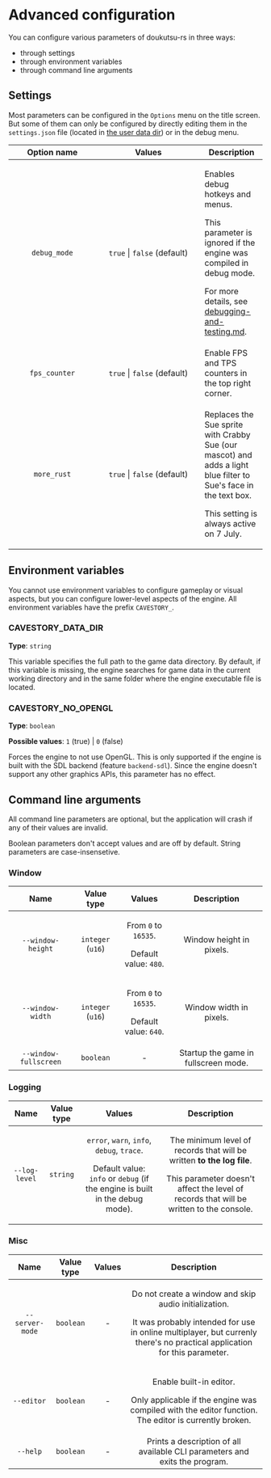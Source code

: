 # Advanced configuration

You can configure various parameters of doukutsu-rs in three ways:

* through settings
* through environment variables
* through command line arguments

## Settings

Most parameters can be configured in the `Options` menu on the title screen. But some of them can only be configured by directly editing them in the `settings.json` file (located in [the user data dir](faq.md#where-are-the-saves-settings-logs)) or in the debug menu.

<table><thead><tr><th width="158" align="center">Option name</th><th width="191" align="center">Values</th><th>Description</th></tr></thead><tbody><tr><td align="center"><code>debug_mode</code></td><td align="center"><code>true</code> | <code>false</code> (default)</td><td><p>Enables debug hotkeys and menus.</p><p>This parameter is ignored if the engine was compiled in debug mode.</p><p>For more details, see <a data-mention href="modders-handbook/debugging-and-testing.md">debugging-and-testing.md</a>.</p></td></tr><tr><td align="center"><code>fps_counter</code></td><td align="center"><code>true</code> | <code>false</code> (default)</td><td>Enable FPS and TPS counters in the top right corner.</td></tr><tr><td align="center"><code>more_rust</code></td><td align="center"><code>true</code> | <code>false</code> (default)</td><td><p>Replaces the Sue sprite with Crabby Sue (our mascot) and adds a light blue filter to Sue's face in the text box.</p><p>This setting is always active on 7 July.</p></td></tr></tbody></table>

## Environment variables

You cannot use environment variables to configure gameplay or visual aspects, but you can configure lower-level aspects of the engine. All environment variables have the prefix `CAVESTORY_`.

### CAVESTORY\_DATA\_DIR

**Type**: `string`

This variable specifies the full path to the game data directory. By default, if this variable is missing, the engine searches for game data in the current working directory and in the same folder where the engine executable file is located.

### CAVESTORY\_NO\_OPENGL

**Type**: `boolean`

**Possible values**: `1` (true) | `0` (false)

Forces the engine to not use OpenGL. This is only supported if the engine is built with the SDL backend (feature `backend-sdl`). Since the engine doesn't support any other graphics APIs, this parameter has no effect.

## Command line arguments

All command line parameters are optional, but the application will crash if any of their values are invalid.

Boolean parameters don't accept values and are off by default. String parameters are case-insensetive.

### Window

|          Name         |     Value type    |                                          Values                                          |              Description             |
| :-------------------: | :---------------: | :--------------------------------------------------------------------------------------: | :----------------------------------: |
|   `--window-height`   | `integer` (`u16`) | <p>From <code>0</code> to <code>16535</code>.</p><p>Default value: <code>480</code>.</p> |       Window height in pixels.       |
|    `--window-width`   | `integer` (`u16`) | <p>From <code>0</code> to <code>16535</code>.</p><p>Default value: <code>640</code>.</p> |        Window width in pixels.       |
| `--window-fullscreen` |     `boolean`     |                                             -                                            | Startup the game in fullscreen mode. |

### Logging

|      Name     | Value type |                                                                                                       Values                                                                                                      |                                                                                        Description                                                                                       |
| :-----------: | :--------: | :---------------------------------------------------------------------------------------------------------------------------------------------------------------------------------------------------------------: | :--------------------------------------------------------------------------------------------------------------------------------------------------------------------------------------: |
| `--log-level` |  `string`  | <p><code>error</code>, <code>warn</code>, <code>info</code>, <code>debug</code>, <code>trace</code>.</p><p>Default value: <code>info</code> or <code>debug</code> (if the engine is built in the debug mode).</p> | <p>The minimum level of records that will be written <strong>to the log file</strong>.</p><p>This parameter doesn't affect the level of records that will be written to the console.</p> |

### Misc

|       Name      | Value type | Values |                                                                                             Description                                                                                             |
| :-------------: | :--------: | :----: | :-------------------------------------------------------------------------------------------------------------------------------------------------------------------------------------------------: |
| `--server-mode` |  `boolean` |    -   | <p>Do not create a window and skip audio initialization.</p><p></p><p>It was probably intended for use in online multiplayer, but currenly there's no practical application for this parameter.</p> |
|    `--editor`   |  `boolean` |    -   |                              <p>Enable built-in editor.</p><p>Only applicable if the engine was compiled with the editor function. The editor is currently broken.</p>                              |
|     `--help`    |  `boolean` |    -   |                                                             Prints a description of all available CLI parameters and exits the program.                                                             |

